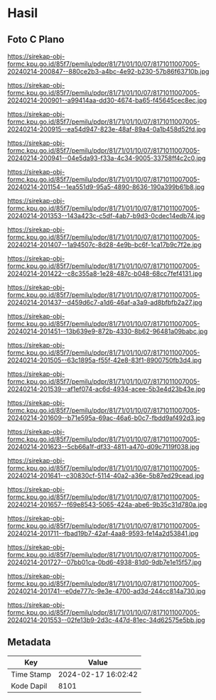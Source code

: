 # Hasil

## Foto C Plano

https://sirekap-obj-formc.kpu.go.id/85f7/pemilu/pdpr/81/71/01/10/07/8171011007005-20240214-200847--880ce2b3-a4bc-4e92-b230-57b86f63710b.jpg

https://sirekap-obj-formc.kpu.go.id/85f7/pemilu/pdpr/81/71/01/10/07/8171011007005-20240214-200901--a99414aa-dd30-4674-ba65-f45645cec8ec.jpg

https://sirekap-obj-formc.kpu.go.id/85f7/pemilu/pdpr/81/71/01/10/07/8171011007005-20240214-200915--ea54d947-823e-48af-89a4-0a1b458d52fd.jpg

https://sirekap-obj-formc.kpu.go.id/85f7/pemilu/pdpr/81/71/01/10/07/8171011007005-20240214-200941--04e5da93-f33a-4c34-9005-33758ff4c2c0.jpg

https://sirekap-obj-formc.kpu.go.id/85f7/pemilu/pdpr/81/71/01/10/07/8171011007005-20240214-201154--1ea551d9-95a5-4890-8636-190a399b61b8.jpg

https://sirekap-obj-formc.kpu.go.id/85f7/pemilu/pdpr/81/71/01/10/07/8171011007005-20240214-201353--143a423c-c5df-4ab7-b9d3-0cdec14edb74.jpg

https://sirekap-obj-formc.kpu.go.id/85f7/pemilu/pdpr/81/71/01/10/07/8171011007005-20240214-201407--1a94507c-8d28-4e9b-bc6f-1ca17b9c7f2e.jpg

https://sirekap-obj-formc.kpu.go.id/85f7/pemilu/pdpr/81/71/01/10/07/8171011007005-20240214-201422--c8c355a8-1e28-487c-b048-68cc7fef4131.jpg

https://sirekap-obj-formc.kpu.go.id/85f7/pemilu/pdpr/81/71/01/10/07/8171011007005-20240214-201437--d459d6c7-a1d6-46af-a3a9-ad8bfbfb2a27.jpg

https://sirekap-obj-formc.kpu.go.id/85f7/pemilu/pdpr/81/71/01/10/07/8171011007005-20240214-201451--13b639e9-872b-4330-8b62-96481a09babc.jpg

https://sirekap-obj-formc.kpu.go.id/85f7/pemilu/pdpr/81/71/01/10/07/8171011007005-20240214-201505--63c1895a-f55f-42e8-83f1-8900750fb3d4.jpg

https://sirekap-obj-formc.kpu.go.id/85f7/pemilu/pdpr/81/71/01/10/07/8171011007005-20240214-201539--af1ef074-ac6d-4934-acee-5b3e4d23b43e.jpg

https://sirekap-obj-formc.kpu.go.id/85f7/pemilu/pdpr/81/71/01/10/07/8171011007005-20240214-201609--b71e595a-69ac-46a6-b0c7-fbdd9af492d3.jpg

https://sirekap-obj-formc.kpu.go.id/85f7/pemilu/pdpr/81/71/01/10/07/8171011007005-20240214-201623--5cb66a1f-df33-4811-a470-d09c7119f038.jpg

https://sirekap-obj-formc.kpu.go.id/85f7/pemilu/pdpr/81/71/01/10/07/8171011007005-20240214-201641--c30830cf-5114-40a2-a36e-5b87ed29cead.jpg

https://sirekap-obj-formc.kpu.go.id/85f7/pemilu/pdpr/81/71/01/10/07/8171011007005-20240214-201657--f69e8543-5065-424a-abe6-9b35c31d780a.jpg

https://sirekap-obj-formc.kpu.go.id/85f7/pemilu/pdpr/81/71/01/10/07/8171011007005-20240214-201711--fbad19b7-42af-4aa8-9593-fe14a2d53841.jpg

https://sirekap-obj-formc.kpu.go.id/85f7/pemilu/pdpr/81/71/01/10/07/8171011007005-20240214-201727--07bb01ca-0bd6-4938-81d0-9db7e1e15f57.jpg

https://sirekap-obj-formc.kpu.go.id/85f7/pemilu/pdpr/81/71/01/10/07/8171011007005-20240214-201741--e0de777c-9e3e-4700-ad3d-244cc814a730.jpg

https://sirekap-obj-formc.kpu.go.id/85f7/pemilu/pdpr/81/71/01/10/07/8171011007005-20240214-201553--02fe13b9-2d3c-447d-81ec-34d62575e5bb.jpg


## Metadata

| Key        | Value               |
| ---------- | ------------------- |
| Time Stamp | 2024-02-17 16:02:42 |
| Kode Dapil | 8101                |



